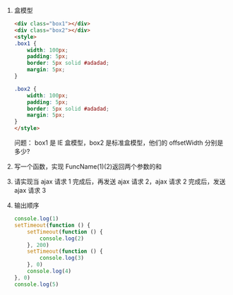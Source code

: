 1. 盒模型
    ```html
    <div class="box1"></div>
    <div class="box2"></div>
    <style>
    .box1 {
        width: 100px;
        padding: 5px;
        border: 5px solid #adadad;
        margin: 5px;
    }

    .box2 {
        width: 100px;
        padding: 5px;
        border: 5px solid #adadad;
        margin: 5px;
    }
    </style>
    ```
    问题： box1 是 IE 盒模型，box2 是标准盒模型，他们的 offsetWidth 分别是多少?

1. 写一个函数，实现 FuncName(1)(2)返回两个参数的和

1. 请实现当 ajax 请求 1 完成后，再发送 ajax 请求 2，ajax 请求 2 完成后，发送 ajax 请求 3

1. 输出顺序
    ```javascript
    console.log(1)
    setTimeout(function () {
        setTimeout(function () {
            console.log(2)
        }, 200)
        setTimeout(function () {
            console.log(3)
        }, 0)
        console.log(4)
    }, 0)
    console.log(5)
    ```
